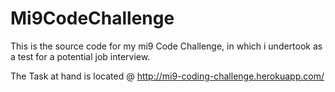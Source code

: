 Mi9CodeChallenge
================

This is the source code for my mi9 Code Challenge, in which i undertook as a test for a potential job interview.

The Task at hand is located @ http://mi9-coding-challenge.herokuapp.com/


